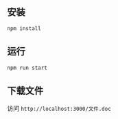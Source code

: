 ## 安装

```javascript
npm install
```

## 运行

```javascript
npm run start
```

## 下载文件

访问 `http://localhost:3000/文件.doc`